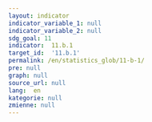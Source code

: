```yaml
---
layout: indicator
indicator_variable_1: null
indicator_variable_2: null
sdg_goal: 11
indicator:  11.b.1
target_id:  '11.b.1'
permalink: /en/statistics_glob/11-b-1/
pre: null
graph: null
source_url: null
lang:  en
kategorie: null
zmienne: null
---
```


